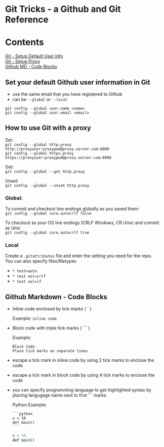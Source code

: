 # Git Tricks - a Github and Git Reference

# Contents
[Git - Setup Default User Info](#git-user-info) <br>
[Git - Setup Proxy](#git-proxy) <br>
[Github MD - Code Blocks](#github-code) <br>

<a id="git-user-info"></a>

## Set your default Github user information in Git
- use the same email that you have registered to Github
- can be `--global` or `--local`

`git config --global user.name <name>`
<br>
`git config --global user.email <email>`


<a id="git-proxy"></a>

## How to use Git with a proxy

Set: <br>
`git config --global http.proxy http://proxyuser:proxypwd@proxy.server.com:8080`
<br>
`git config --global https.proxy https://proxyuser:proxypwd@proxy.server.com:8080`

Get: <br>
`git config --global --get http.proxy`

Unset: <br>
`git config --global --unset http.proxy`


### Global:
To commit and checkout line endings globally as you saved them:
<br>
`git config --global core.autocrlf false`

To checkout as your OS line endings (CRLF Windows, CR Unix) and commit as Unix
<br>
`git config --global core.autocrlf true`


### Local
Create a `.gitattributes` file and enter the setting you need for the repo.  You can also specify files/filetypes
- `* text=auto`
- `* text eol=crlf`
- `* text eol=lf`


<a id="github-code"></a>

## Github Markdown - Code Blocks

- Inline code enclosed by tick marks  ( \` )

  Example: `inline code`

- Block code with triple tick marks ( \`\`\` )

  Example:
  ```
  Block Code
  Place tick marks on separate lines
  ```

- escape a tick mark in inline code by using 2 tick marks to enclose the code
- escape a tick mark in block code by using 4 tick marks to enclose the code

- you can specify programming language to get highlighted syntax by placing langugage name next to first \`\`\` marks

  Python Example:
  
  ````
  ```python
  x = 10
  def main()
  ```
  ````
  
  ```python
  x = 10
  def main()
  ```
